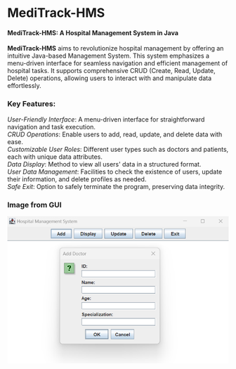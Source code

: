 # MediTrack-HMS
#### MediTrack-HMS: A  Hospital Management System in Java
**MediTrack-HMS** aims to revolutionize hospital management by offering an intuitive Java-based Management System. This system emphasizes a menu-driven interface for seamless navigation and efficient management of hospital tasks. It supports comprehensive CRUD (Create, Read, Update, Delete) operations, allowing users to interact with and manipulate data effortlessly.

### Key Features:

*User-Friendly Interface*: A menu-driven interface for straightforward navigation and task execution.<br>
*CRUD Operations*: Enable users to add, read, update, and delete data with ease.<br>
*Customizable User Roles*: Different user types such as doctors and patients, each with unique data attributes.<br>
*Data Display*: Method to view all users' data in a structured format.<br>
*User Data Management*: Facilities to check the existence of users, update their information, and delete profiles as needed.<br>
*Safe Exit*: Option to safely terminate the program, preserving data integrity.

### Image from GUI
![alt text](https://github.com/Assem-ElQersh/MediTrack-HMS/blob/main/MediTrack-HMS%20GUI.png?raw=true)
